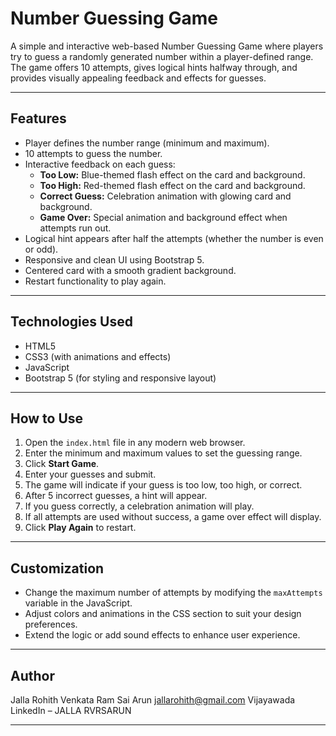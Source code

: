 # Number Guessing Game

A simple and interactive web-based Number Guessing Game where players try to guess a randomly generated number within a player-defined range. The game offers 10 attempts, gives logical hints halfway through, and provides visually appealing feedback and effects for guesses.

---

## Features

- Player defines the number range (minimum and maximum).
- 10 attempts to guess the number.
- Interactive feedback on each guess:
  - **Too Low:** Blue-themed flash effect on the card and background.
  - **Too High:** Red-themed flash effect on the card and background.
  - **Correct Guess:** Celebration animation with glowing card and background.
  - **Game Over:** Special animation and background effect when attempts run out.
- Logical hint appears after half the attempts (whether the number is even or odd).
- Responsive and clean UI using Bootstrap 5.
- Centered card with a smooth gradient background.
- Restart functionality to play again.

---

## Technologies Used

- HTML5
- CSS3 (with animations and effects)
- JavaScript 
- Bootstrap 5 (for styling and responsive layout)

---

## How to Use

1. Open the `index.html` file in any modern web browser.
2. Enter the minimum and maximum values to set the guessing range.
3. Click **Start Game**.
4. Enter your guesses and submit.
5. The game will indicate if your guess is too low, too high, or correct.
6. After 5 incorrect guesses, a hint will appear.
7. If you guess correctly, a celebration animation will play.
8. If all attempts are used without success, a game over effect will display.
9. Click **Play Again** to restart.

---

## Customization

- Change the maximum number of attempts by modifying the `maxAttempts` variable in the JavaScript.
- Adjust colors and animations in the CSS section to suit your design preferences.
- Extend the logic or add sound effects to enhance user experience.

---


## Author
Jalla Rohith Venkata Ram Sai Arun
 jallarohith@gmail.com
 Vijayawada
 LinkedIn – JALLA RVRSARUN

---



